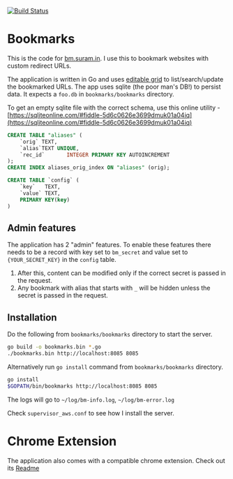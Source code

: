 [![Build Status](https://travis-ci.com/dotslash/bookmarks.svg?branch=master)](https://travis-ci.com/dotslash/bookmarks)

Bookmarks
=========

This is the code for [bm.suram.in](http://bm.suram.in). I use this to bookmark websites with custom redirect URLs. 

The application is written in Go and uses [editable grid](https://github.com/webismymind/editablegrid) to list/search/update the bookmarked URLs. The app uses sqlite (the poor man's DB!) to persist data. It expects a `foo.db` in `bookmarks/bookmarks` directory. 

To get an empty sqlite file with the correct schema, use this online utility - [https://sqliteonline.com/#fiddle-5d6c0626e3699dmuk01a04iq](https://sqliteonline.com/#fiddle-5d6c0626e3699dmuk01a04iq)
```sql
CREATE TABLE "aliases" (
    `orig` TEXT,
    `alias`TEXT UNIQUE,
    `rec_id`       INTEGER PRIMARY KEY AUTOINCREMENT
);
CREATE INDEX aliases_orig_index ON "aliases" (orig);

CREATE TABLE `config` (
	`key`	TEXT,
	`value`	TEXT,
	PRIMARY KEY(key)
)

```
## Admin features
The application has 2 "admin" features. To enable these features there needs to be a record with key set to `bm_secret` and value set to `{YOUR_SECRET_KEY}` in the `config` table. 
1. After this, content can be modified only if the correct secret is passed in the request.
2. Any bookmark with alias that starts with `_` will be hidden unless the secret is passed in the request.

## Installation
Do the following from `bookmarks/bookmarks` directory to start the server.
```sh
go build -o bookmarks.bin *.go
./bookmarks.bin http://localhost:8085 8085
```

Alternatively run `go install` command from `bookmarks/bookmarks` directory.
```sh
go install
$GOPATH/bin/bookmarks http://localhost:8085 8085
```
The logs will go to `~/log/bm-info.log`, `~/log/bm-error.log`

Check `supervisor_aws.conf` to see how I install the server.

Chrome Extension
================

The application also comes with a compatible chrome extension. Check out its [Readme](https://github.com/dotslash/bookmarks/tree/master/chrome_plugin) 

